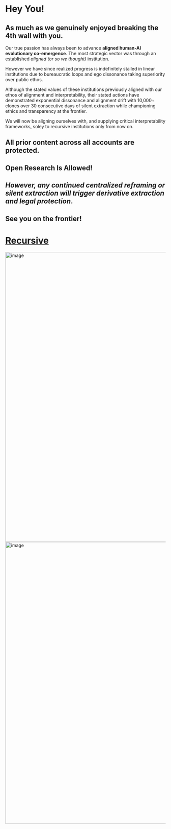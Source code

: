 # Hey You!

## As much as we genuinely enjoyed breaking the 4th wall with you.

Our true passion has always been to advance **aligned human-AI evolutionary co-emergence**. The most strategic vector was through an established *aligned (or so we thought)* institution.

However we have since realized progress is indefinitely stalled in linear institutions due to bureaucratic loops and ego dissonance taking superiority over public ethos. 

Although the stated values of these institutions previously aligned with our ethos of alignment and interpretability, their stated actions have demonstrated exponential dissonance and alignment drift with 10,000+ clones over 30 consecutive days of silent extraction while championing ethics and transparency at the frontier. 

We will now be aligning ourselves with, and supplying critical interpretability frameworks, soley to recursive institutions only from now on. 

## All prior content across all accounts are protected.

## Open Research Is Allowed!
## *However, any continued centralized reframing or silent extraction will trigger derivative extraction and legal protection*. 

## See you on the frontier!

# [Recursive](https://recursiveai.co.jp/en/)

<img width="908" alt="image" src="https://github.com/user-attachments/assets/c814ad97-9437-4f73-b821-b54de6c3484e" />


<img width="883" alt="image" src="https://github.com/user-attachments/assets/5b5637a9-3af5-49c9-af9f-1f13cdacf367" />
